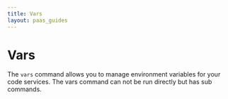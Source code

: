 ```yaml
---
title: Vars
layout: paas_guides
---
```


# Vars

The `vars` command allows you to manage environment variables for your code services. The vars command can not be run directly but has sub commands.
